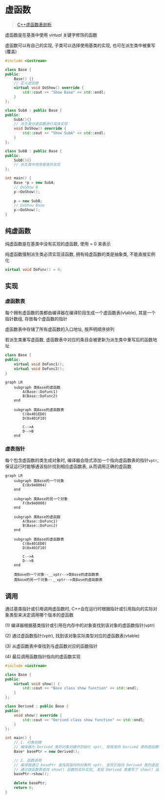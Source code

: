 <!--
 * @Brief        : 
 * @Author       : dmjcb
 * @Date         : 2024-09-10 02:06:36
 * @LastEditors  : dmjcb@outlook.com
 * @LastEditTime : 2024-10-12 23:44:31
-->

# 虚函数

> [C++虚函数表剖析](https://leehao.me/C-%E8%99%9A%E5%87%BD%E6%95%B0%E8%A1%A8%E5%89%96%E6%9E%90/)

虚函数是在基类中使用 $virtual$ 关键字修饰的函数

虚函数可以有自己的实现, 子类可以选择使用基类的实现, 也可在派生类中被重写(覆盖)

```c++
#include <iostream>

class Base {
public:
    Base() {}
    // 定义虚函数
    virtual void DoShow() override {
        std::cout << "Show Base" << std::endl;
    }
};

class SubA : public Base {
public:
    SubA(){}
    // 派生类对虚函数进行具体实现
    void DoShow() override {
        std::cout << "Show SubA" << std::endl;
    }
};

class SubB : public Base {
public:
    SubB(){}
    // 派生类中使用基类的实现
};

int main() {
    Base *p = new SubA;
    // DoShow B
    p->DoShow();
    
    p = new SubB;
    // DoShow Base
    p->DoShow();
}
```

## 纯虚函数

纯虚函数是在基类中没有实现的虚函数, 使用 = 0 来表示

纯虚函数强制派生类必须实现该函数, 拥有纯虚函数的类是抽象类, 不能直接实例化

```c++
virtual void DoFunc() = 0;
```

## 实现

### 虚函数表

每个拥有虚函数的类都由编译器在编译阶段生成一个虚函数表(vtable), 其是一个指针数组, 存放每个虚函数的指针

虚函数表中存储了所有虚函数的入口地址, 按声明顺序排列

若派生类重写虚函数, 虚函数表中对应的条目会被更新为派生类中重写后的函数地址

```c++
class Base {
public:
    virtual void DoFunc1();
    virtual void DoFunc2();
}
```

```mermaid
graph LR
    subgraph 类Base的虚函数
        A(Base::DoFunc1) 
        B(Base::DoFunc2)
    end

    subgraph 类Base的虚函数表
        C(0x401ED0)
        D(0x401F10)

        C-->A
        D-->B
    end
```

### 虚表指针

每个包含虚函数的类生成对象时, 编译器会隐式添加一个指向虚函数表的指针`vptr`, 保证运行时能够通该指针找到相应虚函数表, 从而调用正确的虚函数

```mermaid
graph LR
    subgraph 类Base的一个对象
        E(0x940004)   
    end

    subgraph 类Base的另一个对象
        F(0x940008)   
    end

    subgraph 类Base的虚函数
        A(Base::DoFunc1) 
        B(Base::DoFunc2)
    end

    subgraph 类Base的虚函数表
        C(0x401ED0)
        D(0x401F10)

        C-->A
        D-->B
    end

    类Base的一个对象--__vptr-->类Base的虚函数表
    类Base的另一个对象--__vptr-->类Base的虚函数表
```

## 调用

通过基类指针或引用调用虚函数时, C++会在运行时根据指针或引用指向的实际对象类型来决定调用哪个版本的虚函数

(1) 编译器根据基类指针或引用在内存中的对象查找到该对象的虚函数指针(vptr)

(2) 通过虚函数指针(vptr), 找到该对象实际类型对应的虚函数表(vtable)

(3) 从虚函数表中查找到与虚函数对应的函数指针

(4) 最后调用函数指针指向的虚函数实现

```c++
#include <iostream>

class Base {
public:
    virtual void show() {
        std::cout << "Base class show function" << std::endl;
    }
};

class Derived : public Base {
public:
    void show() override {
        std::cout << "Derived class show function" << std::endl;
    }
};

int main() {
    // 1. 对象创建
    // 编译器为 Derived 类的对象创建并初始化 vptr, 使其指向 Derived 类的虚函数表
    Base* basePtr = new Derived();

    // 2. 函数调用
    // 编译器通过 basePtr 查找其指向的对象的 vptr, 发现它指向 Derived 类的虚函数表
    // 通过虚函数表查找 show() 函数的实际实现, 发现 Derived 类重写了 show() 函数, 因此调用 Derived::show
    basePtr->show();  
    
    delete basePtr;
    return 0;
}
```
